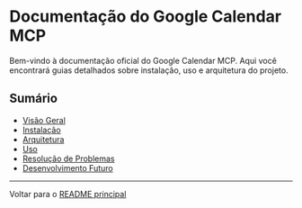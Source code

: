 # Documentação do Google Calendar MCP

Bem-vindo à documentação oficial do Google Calendar MCP. Aqui você encontrará guias detalhados sobre instalação, uso e arquitetura do projeto.

## Sumário

- [Visão Geral](overview.md)
- [Instalação](installation.md)
- [Arquitetura](architecture.md)
- [Uso](usage.md)
- [Resolução de Problemas](troubleshooting.md)
- [Desenvolvimento Futuro](future.md)

---

Voltar para o [README principal](../README.md)
